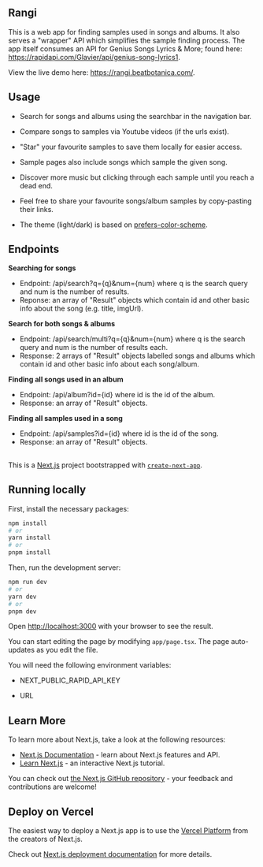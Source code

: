 ## Rangi

This is a web app for finding samples used in songs and albums. It also serves a "wrapper" API which simplifies the sample finding process.
The app itself consumes an API for Genius Songs Lyrics & More; found here: https://rapidapi.com/Glavier/api/genius-song-lyrics1. 

View the live demo here: https://rangi.beatbotanica.com/.

## Usage

- Search for songs and albums using the searchbar in the navigation bar.

- Compare songs to samples via Youtube videos (if the urls exist). 

- "Star" your favourite samples to save them locally for easier access.

- Sample pages also include songs which sample the given song.

- Discover more music but clicking through each sample until you reach a dead end.

- Feel free to share your favourite songs/album samples by copy-pasting their links.

- The theme (light/dark) is based on <a href="https://developer.mozilla.org/en-US/docs/Web/CSS/@media/prefers-color-scheme" target="_blank">prefers-color-scheme</a>.

## Endpoints

<b>Searching for songs </b>  
- Endpoint: /api/search?q={q}&num={num} where q is the search query and num is the number of results.  
- Reponse: an array of "Result" objects which contain id and other basic info about the song (e.g. title, imgUrl).

<b>Search for both songs & albums </b>  
- Endpoint: /api/search/multi?q={q}&num={num} where q is the search query and num is the number of results each.  
- Response: 2 arrays of "Result" objects labelled songs and albums which contain id and other basic info about each song/album. 

<b>Finding all songs used in an album</b>  
- Endpoint: /api/album?id={id} where id is the id of the album.  
- Response: an array of "Result" objects.

<b>Finding all samples used in a song </b>  
- Endpoint: /api/samples?id={id} where id is the id of the song.
- Response: an array of "Result" objects.

##

This is a [Next.js](https://nextjs.org/) project bootstrapped with [`create-next-app`](https://github.com/vercel/next.js/tree/canary/packages/create-next-app).

## Running locally

First, install the necessary packages:

```bash
npm install
# or
yarn install
# or
pnpm install
```

Then, run the development server:

```bash
npm run dev
# or
yarn dev
# or
pnpm dev
```

Open [http://localhost:3000](http://localhost:3000) with your browser to see the result.

You can start editing the page by modifying `app/page.tsx`. The page auto-updates as you edit the file.

You will need the following environment variables: 

- NEXT_PUBLIC_RAPID_API_KEY

- URL

## Learn More

To learn more about Next.js, take a look at the following resources:

- [Next.js Documentation](https://nextjs.org/docs) - learn about Next.js features and API.
- [Learn Next.js](https://nextjs.org/learn) - an interactive Next.js tutorial.

You can check out [the Next.js GitHub repository](https://github.com/vercel/next.js/) - your feedback and contributions are welcome!

## Deploy on Vercel

The easiest way to deploy a Next.js app is to use the [Vercel Platform](https://vercel.com/new?utm_medium=default-template&filter=next.js&utm_source=create-next-app&utm_campaign=create-next-app-readme) from the creators of Next.js.

Check out [Next.js deployment documentation](https://nextjs.org/docs/deployment) for more details.
